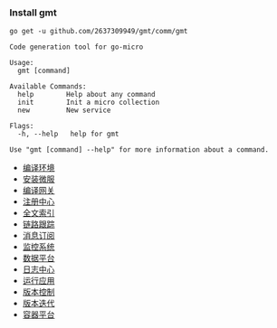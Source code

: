### Install gmt

```shell
go get -u github.com/2637309949/gmt/comm/gmt
```

```
Code generation tool for go-micro

Usage:
  gmt [command]

Available Commands:
  help        Help about any command
  init        Init a micro collection
  new         New service

Flags:
  -h, --help   help for gmt

Use "gmt [command] --help" for more information about a command.
```

- [编译环境](./docs/编译环境.md)
- [安装微服](./docs/安装微服.md)
- [编译网关](./docs/编译网关.md)
- [注册中心](./docs/注册中心.md)
- [全文索引](./docs/全文索引.md)
- [链路跟踪](./docs/链路跟踪.md)
- [消息订阅](./docs/消息订阅.md)
- [监控系统](./docs/监控系统.md)
- [数据平台](./docs/数据平台.md)
- [日志中心](./docs/日志中心.md)
- [运行应用](./docs/运行应用.md)
- [版本控制](./docs/版本控制.md)
- [版本迭代](./docs/版本迭代.md)
- [容器平台](./docs/容器平台.md)
